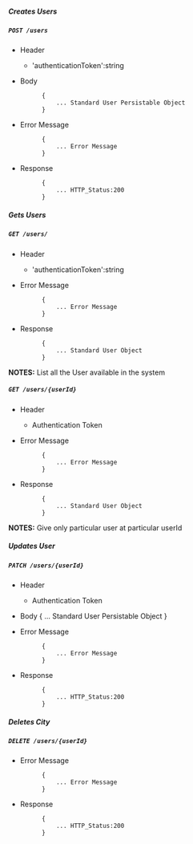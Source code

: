 ##### Creates Users

##### `POST /users`
+ Header
	- 'authenticationToken':string


+ Body

            {
                ... Standard User Persistable Object
            }
+ Error Message

			{
				... Error Message
			}              
+ Response

            {
                ... HTTP_Status:200
            }
    

##### Gets Users           
            
##### `GET /users/`
+ Header 
	- 'authenticationToken':string

+ Error Message

			{
				... Error Message
			}  
+ Response

			{
				... Standard User Object
			}

**NOTES:** List all the User available in the system

##### `GET /users/{userId}`
+ Header
	- Authentication Token

+ Error Message

			{
				... Error Message
			}  
+ Response 

			{
				... Standard User Object
			} 

**NOTES:** Give only particular user at particular userId 

##### Updates User    
       
##### `PATCH /users/{userId}`
+ Header
	- Authentication Token

+ Body
			{
				... Standard User Persistable Object
			}
+ Error Message

			{
				... Error Message
			}  
+ Response

            {
                ... HTTP_Status:200
            }
            
            
##### Deletes City    
       
##### `DELETE /users/{userId}`
+ Error Message

			{
				... Error Message
			}  
+ Response

			{
				... HTTP_Status:200
			}